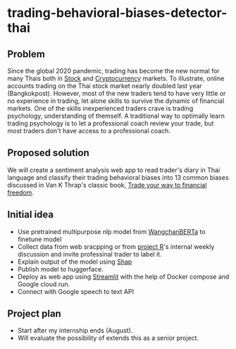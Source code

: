 # trading-behavioral-biases-detector-thai

## Problem
Since the global 2020 pandemic, trading has become the new normal for many Thais both in [Stock](https://www.bangkokpost.com/business/2048747/sharp-rise-in-online-trading-on-stock-market) and [Cryptocurrency](https://www.bangkokpost.com/business/2103539/april-sees-surge-in-retail-cryptocurrency-traders) markets. To illustrate, online accounts trading on the Thai stock market nearly doubled last year (Bangkokpost). However, most of the new traders tend to have very little or no experience in trading, let alone skills to survive the dynamic of financial markets. One of the skills inexperienced traders crave is trading psychology, understanding of themself. A traditional way to optimally learn trading psychology is to let a professional coach review your trade, but most traders don't have access to a professional coach.


## Proposed solution
We will create a sentiment analysis web app to read trader's diary in Thai language and classify their trading behavioral biases into 13 common biases discussed in Van K Thrap's classic book, [Trade your way to financial freedom](https://www.amazon.com/Trade-Your-Way-Financial-Freedom/dp/007147871X).


## Initial idea
- Use pretrained multipurpose nlp model from [WangchanBERTa](https://airesearch.in.th/releases/wangchanberta-pre-trained-thai-language-model/) to finetune model
- Collect data from web sracpping or from [project R](https://github.com/quant-hub)'s internal weekly discussion and invite professinal trader to label it.
- Explain output of the model using [Shap](https://github.com/slundberg/shap)
- Publish model to huggerface.
- Deploy as web app using [Streamlit](https://streamlit.io) with the help of Docker compose and Google cloud run.
- Connect with Google speech to text API


## Project plan
- Start after my internship ends (August).
- Will evaluate the possibility of extends this as a senior project.

